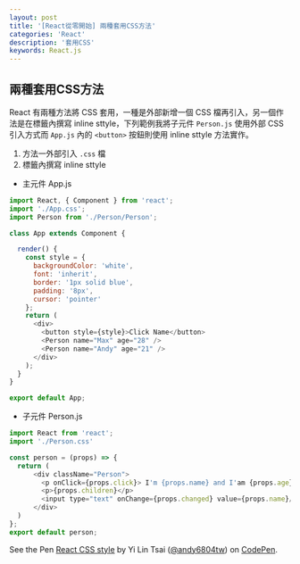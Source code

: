 ```yaml
---
layout: post
title: '[React從零開始] 兩種套用CSS方法'
categories: 'React'
description: '套用CSS'
keywords: React.js
---
```


## 兩種套用CSS方法

React 有兩種方法將 CSS 套用，一種是外部新增一個 CSS 檔再引入，另一個作法是在標籤內撰寫 inline sttyle，下列範例我將子元件 `Person.js` 使用外部 CSS 引入方式而 `App.js` 內的 `<button>` 按鈕則使用 inline sttyle 方法實作。

1. 方法一外部引入 `.css` 檔
2. 標籤內撰寫 inline sttyle

- 主元件 App.js

```js
import React, { Component } from 'react';
import './App.css';
import Person from './Person/Person';

class App extends Component {

  render() {
    const style = {
      backgroundColor: 'white',
      font: 'inherit',
      border: '1px solid blue',
      padding: '8px',
      cursor: 'pointer'
    };
    return (
      <div>
        <button style={style}>Click Name</button>
        <Person name="Max" age="28" />
        <Person name="Andy" age="21" />
      </div>
    );
  }
}

export default App;

```

- 子元件 Person.js

```js
import React from 'react';
import './Person.css'

const person = (props) => {
  return (
      <div className="Person">
        <p onClick={props.click}> I'm {props.name} and I'am {props.age} yesrs old.</p>
        <p>{props.children}</p>
        <input type="text" onChange={props.changed} value={props.name}/>
      </div>
  )
};
export default person;

```


<p data-height="265" data-theme-id="dark" data-slug-hash="RxwrZj" data-default-tab="js,result" data-user="andy6804tw" data-embed-version="2" data-pen-title="React CSS style" class="codepen">See the Pen <a href="https://codepen.io/andy6804tw/pen/RxwrZj/">React CSS style</a> by Yi Lin Tsai  (<a href="https://codepen.io/andy6804tw">@andy6804tw</a>) on <a href="https://codepen.io">CodePen</a>.</p>
<script async src="https://production-assets.codepen.io/assets/embed/ei.js"></script>
